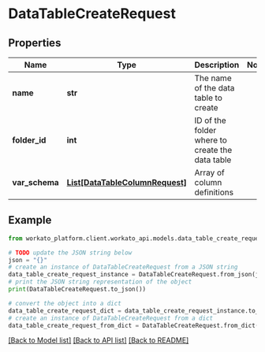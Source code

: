 # DataTableCreateRequest


## Properties

Name | Type | Description | Notes
------------ | ------------- | ------------- | -------------
**name** | **str** | The name of the data table to create | 
**folder_id** | **int** | ID of the folder where to create the data table | 
**var_schema** | [**List[DataTableColumnRequest]**](DataTableColumnRequest.md) | Array of column definitions | 

## Example

```python
from workato_platform.client.workato_api.models.data_table_create_request import DataTableCreateRequest

# TODO update the JSON string below
json = "{}"
# create an instance of DataTableCreateRequest from a JSON string
data_table_create_request_instance = DataTableCreateRequest.from_json(json)
# print the JSON string representation of the object
print(DataTableCreateRequest.to_json())

# convert the object into a dict
data_table_create_request_dict = data_table_create_request_instance.to_dict()
# create an instance of DataTableCreateRequest from a dict
data_table_create_request_from_dict = DataTableCreateRequest.from_dict(data_table_create_request_dict)
```
[[Back to Model list]](../README.md#documentation-for-models) [[Back to API list]](../README.md#documentation-for-api-endpoints) [[Back to README]](../README.md)


